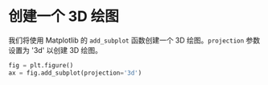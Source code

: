 # 创建一个 3D 绘图

我们将使用 Matplotlib 的 `add_subplot` 函数创建一个 3D 绘图。`projection` 参数设置为 '3d' 以创建 3D 绘图。

```python
fig = plt.figure()
ax = fig.add_subplot(projection='3d')
```
